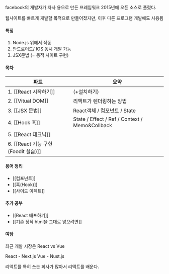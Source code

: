 facebook의 개발자가 자사 용으로 만든 프레임워크
2015년에 오픈 소스로 풀렸다.

웹사이트를 빠르게 개발할 목적으로 만들어졌지만, 이후 다른 프로그램 개발에도 사용됨 

#### 특징
1) Node.js 위에서 작동
2) 안드로이드/ IOS 동시 개발 가능
3) JSX문법 (= 동적 사이트 구현)

#### 목차

| 파트                 | 요약                                             |
| ------------------ | ---------------------------------------------- |
| 1. [[React 시작하기]]  | (+설치하기)                                        |
| 2. [[Vitual DOM]]  | 리액트가 렌더링하는 방법                                  |
| 3. [[JSX 문법]]      | React객체 / 컴포넌트 / State                         |
| 4. [[Hook 훅]]      | State / Effect / Ref / Context / Memo&Collback |
| 5. [[React 테크닉]]   |                                                |
| 6. [[React 기능 구현 (Foodit 실습)]] |                                                |

#### 용어 정리
- [[컴포넌트]]
- [[훅(Hook)]]
- [[사이드 이펙트]]

#### 추가 공부
- [[React 배포하기]]
- [[기존 정적 html을 그대로 넣으려면]]


#### 여담 

최근 개발 시장은
React vs Vue

React - Next.js
Vue - Nust.js

리액트를 특히 쓰는 회사가 많아서 리액트를 배운다.

